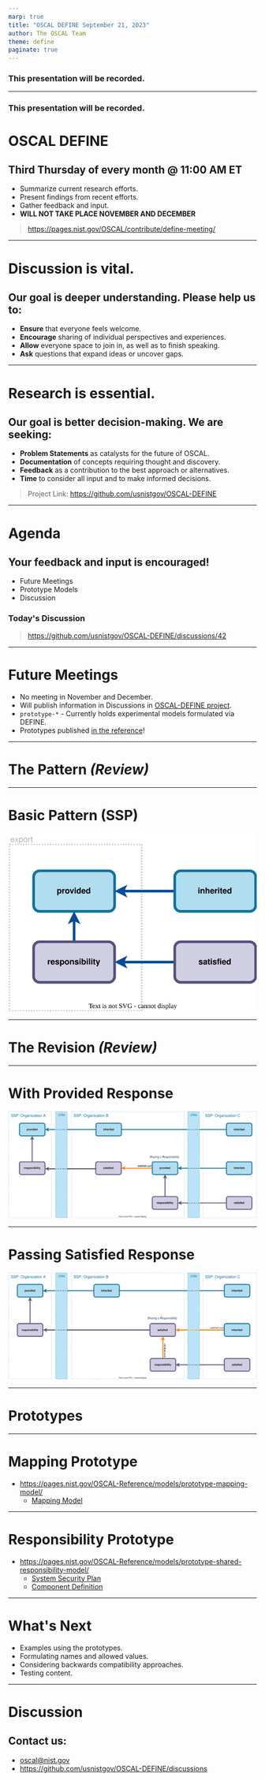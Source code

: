 ```yaml
---
marp: true
title: "OSCAL DEFINE September 21, 2023"
author: The OSCAL Team
theme: define
paginate: true
---
```


<!-- _paginate: skip -->
<!-- _class: intro disclaimer -->

### This presentation will be recorded.

---
<!-- _class: disclaimer -->

### This presentation will be recorded.
# OSCAL DEFINE

## Third Thursday of every month @ 11:00 AM ET

- Summarize current research efforts.
- Present findings from recent efforts.
- Gather feedback and input.
- **WILL NOT TAKE PLACE NOVEMBER AND DECEMBER**

> https://pages.nist.gov/OSCAL/contribute/define-meeting/

---
# Discussion is vital.

## Our goal is deeper understanding. Please help us to:

- **Ensure** that everyone feels welcome.
- **Encourage** sharing of individual perspectives and experiences.
- **Allow** everyone space to join in, as well as to finish speaking.
- **Ask** questions that expand ideas or uncover gaps.

---
# Research is essential.

## Our goal is better decision-making. We are seeking:

- **Problem Statements** as catalysts for the future of OSCAL.
- **Documentation** of concepts requiring thought and discovery. 
- **Feedback** as a contribution to the best approach or alternatives.
- **Time** to consider all input and to make informed decisions.

> Project Link: https://github.com/usnistgov/OSCAL-DEFINE

---
# Agenda

## Your feedback and input is encouraged!

- Future Meetings
- Prototype Models
- Discussion

### Today's Discussion
> https://github.com/usnistgov/OSCAL-DEFINE/discussions/42

---
# Future Meetings

- No meeting in November and December.
- Will publish information in Discussions in [OSCAL-DEFINE project](https://github.com/usnistgov/OSCAL-DEFINE).
- `prototype-*` - Currently holds experimental models formulated via DEFINE.
- Prototypes published [in the reference](https://pages.nist.gov/OSCAL-Reference/models/)!

---
<!-- _paginate: skip -->
<!-- _class: topic -->

# The Pattern *(Review)*

---
<!-- _class: fill -->
# Basic Pattern (SSP)

![Basic Pattern](../media/diagrams/Pattern.drawio.svg)

---
<!-- _paginate: skip -->
<!-- _class: topic -->

# The Revision *(Review)*

---
<!-- _class: fill -->
# With Provided Response

![Revised Pattern](../media/diagrams/Pattern-Updated.Provided.drawio.svg)

---
<!-- _class: fill -->
# Passing Satisfied Response

![Revised Pattern](../media/diagrams/Pattern-Updated.No-Provided.drawio.svg)

---
<!-- _paginate: skip -->
<!-- _class: topic -->

# Prototypes

---
# Mapping Prototype

- https://pages.nist.gov/OSCAL-Reference/models/prototype-mapping-model/
  - [Mapping Model](https://pages.nist.gov/OSCAL-Reference/models/prototype-mapping-model/mapping/)

---
# Responsibility Prototype

- https://pages.nist.gov/OSCAL-Reference/models/prototype-shared-responsibility-model/
  - [System Security Plan](https://pages.nist.gov/OSCAL-Reference/models/prototype-shared-responsibility-model/system-security-plan/)
  - [Component Definition](https://pages.nist.gov/OSCAL-Reference/models/prototype-shared-responsibility-model/component-definition/)

---
# What's Next

- Examples using the prototypes.
- Formulating names and allowed values.
- Considering backwards compatibility approaches.
- Testing content.

---
# Discussion

## Contact us:

- oscal@nist.gov
- https://github.com/usnistgov/OSCAL-DEFINE/discussions





